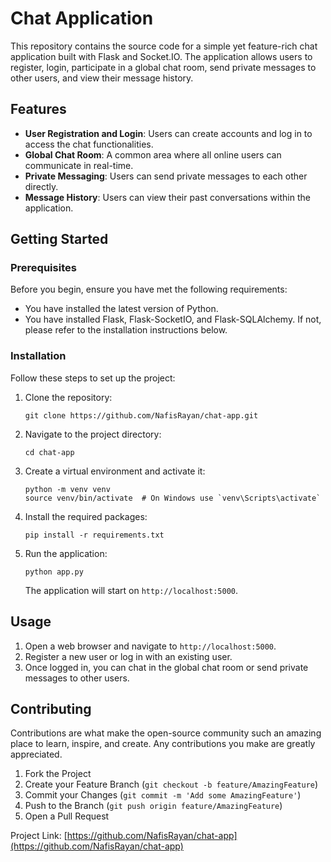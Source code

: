 # Chat Application

This repository contains the source code for a simple yet feature-rich chat application built with Flask and Socket.IO. The application allows users to register, login, participate in a global chat room, send private messages to other users, and view their message history.

## Features

- **User Registration and Login**: Users can create accounts and log in to access the chat functionalities.
- **Global Chat Room**: A common area where all online users can communicate in real-time.
- **Private Messaging**: Users can send private messages to each other directly.
- **Message History**: Users can view their past conversations within the application.

## Getting Started

### Prerequisites

Before you begin, ensure you have met the following requirements:

- You have installed the latest version of Python.
- You have installed Flask, Flask-SocketIO, and Flask-SQLAlchemy. If not, please refer to the installation instructions below.

### Installation

Follow these steps to set up the project:

1. Clone the repository:

   ```
   git clone https://github.com/NafisRayan/chat-app.git
   ```

2. Navigate to the project directory:

   ```
   cd chat-app
   ```

3. Create a virtual environment and activate it:

   ```
   python -m venv venv
   source venv/bin/activate  # On Windows use `venv\Scripts\activate`
   ```

4. Install the required packages:

   ```
   pip install -r requirements.txt
   ```

5. Run the application:

   ```
   python app.py
   ```

   The application will start on `http://localhost:5000`.

## Usage

1. Open a web browser and navigate to `http://localhost:5000`.
2. Register a new user or log in with an existing user.
3. Once logged in, you can chat in the global chat room or send private messages to other users.

## Contributing

Contributions are what make the open-source community such an amazing place to learn, inspire, and create. Any contributions you make are greatly appreciated.

1. Fork the Project
2. Create your Feature Branch (`git checkout -b feature/AmazingFeature`)
3. Commit your Changes (`git commit -m 'Add some AmazingFeature'`)
4. Push to the Branch (`git push origin feature/AmazingFeature`)
5. Open a Pull Request

Project Link: [https://github.com/NafisRayan/chat-app](https://github.com/NafisRayan/chat-app)
